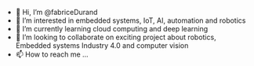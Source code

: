 - 👋 Hi, I’m @fabriceDurand
- 👀 I’m interested in embedded systems, IoT, AI, automation and robotics
- 🌱 I’m currently learning cloud computing and deep learning
- 💞️ I’m looking to collaborate on exciting project about robotics, Embedded systems Industry 4.0 and computer vision 
- 📫 How to reach me ...

<!---
fabriceDurand/fabriceDurand is a ✨ special ✨ repository because its `README.md` (this file) appears on your GitHub profile.
You can click the Preview link to take a look at your changes.
--->
